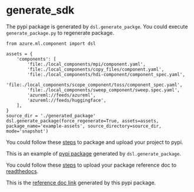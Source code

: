 # generate_sdk
The pypi package is generated by `dsl.generate_packge`. You could execute `generate_package.py` to regenerate package.
```
from azure.ml.component import dsl

assets = {
    'components': [
        'file:./local_components/mpi/component.yaml',
        'file:./local_components/copy_files/component.yaml',
        'file:./local_components/hdi-component/component_spec.yaml',
        'file:./local_components/scope_component/toss/component_spec.yaml',
        'file:./local_components/sweep_component/sweep.spec.yaml',
        'azureml://feeds/azureml',
        'azureml://feeds/huggingface',
    ],
}
source_dir = './generated_package'
dsl.generate_package(force_regenerate=True, assets=assets, package_name='example-assets', source_directory=source_dir, mode='snapshot')
```

You could follow these [steps](https://packaging.python.org/guides/distributing-packages-using-setuptools/#packaging-your-project) to package and upload your project to pypi.

This is an example of [pypi package](https://pypi.org/project/example-assets/) generated by `dsl.generate_package`.


You could follow these [steps](https://docs.readthedocs.io/en/stable/tutorial/#first-steps) to upload your package reference doc to [readthedocs](https://readthedocs.org/).

This is the [reference doc link](https://generate-sdk.readthedocs.io/en/workspace_dependent/index.html#) generated by this pypi package.
